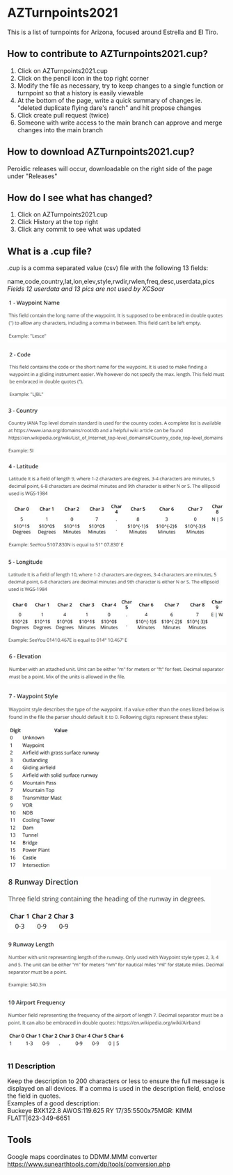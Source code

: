 # AZTurnpoints2021
This is a list of turnpoints for Arizona, focused around Estrella and El Tiro.  

  
    
## How to contribute to AZTurnpoints2021.cup?
1) Click on AZTurnpoints2021.cup
2) Click on the pencil icon in the top right corner
3) Modify the file as necessary, try to keep changes to a single function or turnpoint so that a history is easily viewable
4) At the bottom of the page, write a quick summary of changes ie. "deleted duplicate flying dare's ranch" and hit propose changes
5) Click create pull request (twice)
6) Someone with write access to the main branch can approve and merge changes into the main branch

## How to download AZTurnpoints2021.cup?
Peroidic releases will occur, downloadable on the right side of the page under "Releases"

## How do I see what has changed?
1) Click on AZTurnpoints2021.cup
2) Click History at the top right
3) Click any commit to see what was updated


## What is a .cup file?
.cup is a comma separated value (csv) file with the following 13 fields:

name,code,country,lat,lon,elev,style,rwdir,rwlen,freq,desc,userdata,pics  
*Fields 12 userdata and 13 pics are not used by XCSoar*

![](images/1-.JPG)  

![](images/2-.JPG)  

![](images/3-.JPG)  

![](images/4-.JPG)  

![](images/5-.JPG)   

![](images/6-.JPG)  

![](images/7-.JPG)  

![](images/8-.JPG)  

![](images/9-.JPG)  

![](images/10-.JPG)  


### 11 Description
Keep the description to 200 characters or less to ensure the full message is displayed on all devices. If a comma is used in the description field, enclose the field in quotes.  
Examples of a good description:  
Buckeye BXK122.8 AWOS:119.625 RY 17/35:5500x75MGR: KIMM FLATT|623-349-6651  

## Tools
Google maps coordinates to DDMM.MMM converter https://www.sunearthtools.com/dp/tools/conversion.php
